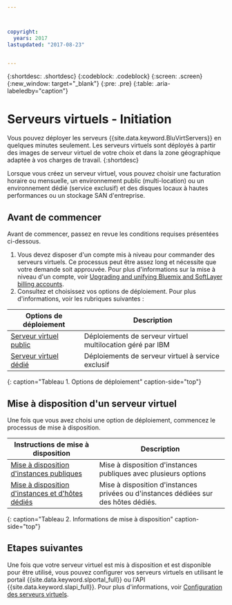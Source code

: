 ```yaml
---



copyright:
  years: 2017
lastupdated: "2017-08-23"


---
```


{:shortdesc: .shortdesc}
{:codeblock: .codeblock}
{:screen: .screen}
{:new_window: target="_blank"}
{:pre: .pre}
{:table: .aria-labeledby="caption"}

# Serveurs virtuels - Initiation
Vous pouvez déployer les serveurs {{site.data.keyword.BluVirtServers}} en quelques minutes seulement. Les serveurs virtuels sont déployés à partir des images de serveur virtuel de votre choix et dans la zone géographique adaptée à vos charges de travail.
{:shortdesc}

Lorsque vous créez un serveur virtuel, vous pouvez choisir une facturation horaire ou mensuelle, un environnement public (multi-location) ou un environnement dédié (service exclusif) et des disques locaux à hautes performances ou un stockage SAN d'entreprise.

## Avant de commencer

Avant de commencer, passez en revue les conditions requises présentées ci-dessous.

  1. Vous devez disposer d'un compte mis à niveau pour commander des serveurs virtuels. Ce processus peut être assez long et nécessite que votre demande soit approuvée. Pour plus d'informations sur la mise à niveau d'un compte, voir [Upgrading and unifying Bluemix and SoftLayer billing accounts](https://console.ng.bluemix.net/docs/admin/softlayerlink.html).
  2. Consultez et choisissez vos options de déploiement. Pour plus d'informations, voir les rubriques suivantes : 
     
|              Options de déploiement                           |  Description                                        |
| --------------------------------------------------------- | --------------------------------------------------- |
|[Serveur virtuel public](../vsi/vsi_public.html)            | Déploiements de serveur virtuel multilocation géré par IBM |
|[Serveur virtuel dédié](../vsi/vsi_dedicated.html)      | Déploiements de serveur virtuel à service exclusif            |
{: caption="Tableau 1. Options de déploiement" caption-side="top"}   

## Mise à disposition d'un serveur virtuel 

Une fois que vous avez choisi une option de déploiement, commencez le processus de mise à disposition.

|              Instructions de mise à disposition                                         |  Description                                            |
| -------------------------------------------------------------------------- | ------------------------------------------------------- |
|[Mise à disposition d'instances publiques](../vsi/vsi_provision_public.html)                | Mise à disposition d'instances publiques avec plusieurs options             |
|[Mise à disposition d'instances et d'hôtes dédiés](../vsi/vsi_provision_dedicated.html)| Mise à disposition d'instances privées ou d'instances dédiées sur des hôtes dédiés.|
{: caption="Tableau 2. Informations de mise à disposition" caption-side="top"}
   
## Etapes suivantes

Une fois que votre serveur virtuel est mis à disposition et est disponible pour être utilisé, vous pouvez configurer vos serveurs virtuels en utilisant le portail {{site.data.keyword.slportal_full}} ou l'API {{site.data.keyword.slapi_full}}. Pour plus d'informations, voir [Configuration des serveurs virtuels](../vsi/vsi_configuring.html).
